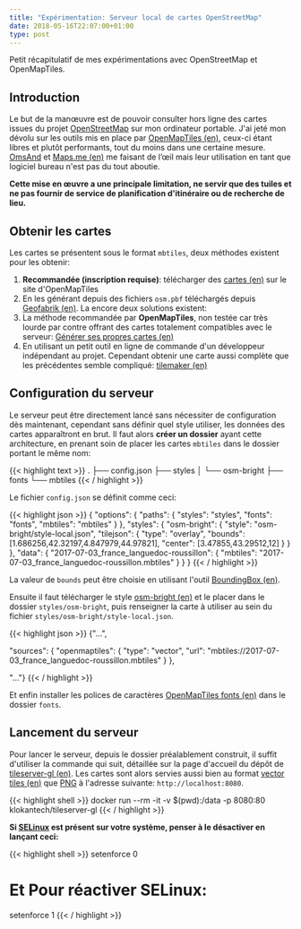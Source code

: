 ```yaml
---
title: "Expérimentation: Serveur local de cartes OpenStreetMap"
date: 2018-05-16T22:07:00+01:00
type: post
---
```


Petit récapitulatif de mes expérimentations avec OpenStreetMap et OpenMapTiles.

<!--more-->

## Introduction

Le but de la manœuvre est de pouvoir consulter hors ligne des cartes issues du
projet [OpenStreetMap] sur mon ordinateur portable. J'ai jeté mon dévolu sur les
outils mis en place par [OpenMapTiles (en)], ceux-ci étant libres et plutôt
performants, tout du moins dans une certaine mesure. [OmsAnd] et [Maps.me (en)]
me faisant de l’œil mais leur utilisation en tant que logiciel bureau n'est pas
du tout aboutie.

__Cette mise en œuvre a une principale limitation, ne servir que des tuiles et
ne pas fournir de service de planification d'itinéraire ou de recherche de
lieu.__

## Obtenir les cartes

Les cartes se présentent sous le format `mbtiles`, deux méthodes existent pour
les obtenir:

1. __Recommandée (inscription requise)__: télécharger des [cartes (en)] sur le
site d'OpenMapTiles
2. En les générant depuis des fichiers `osm.pbf` téléchargés depuis [Geofabrik
(en)]. La encore deux solutions existent:
  1. La méthode recommandée par __OpenMapTiles__, non testée car très lourde par
  contre offrant des cartes totalement compatibles avec le serveur: [Générer ses
  propres cartes (en)]
  2. En utilisant un petit outil en ligne de commande d'un développeur
  indépendant au projet. Cependant obtenir une carte aussi complète que les
  précédentes semble compliqué: [tilemaker (en)]

## Configuration du serveur

Le serveur peut être directement lancé sans nécessiter de configuration dès
maintenant, cependant sans définir quel style utiliser, les données des cartes
apparaîtront en brut. Il faut alors __créer un dossier__ ayant cette
architecture, en prenant soin de placer les cartes `mbtiles` dans le dossier
portant le même nom:

{{< highlight text >}}
.
├── config.json
├── styles
│   └── osm-bright
├── fonts
└── mbtiles
{{< / highlight >}}

Le fichier `config.json` se définit comme ceci:

{{< highlight json >}}
{
  "options": {
    "paths": {
      "styles": "styles",
      "fonts": "fonts",
      "mbtiles": "mbtiles"
    }
  },
  "styles": {
    "osm-bright": {
      "style": "osm-bright/style-local.json",
      "tilejson": {
        "type": "overlay",
        "bounds": [1.686256,42.32197,4.847979,44.97821],
        "center": [3.47855,43.29512,12]
      }
    }
  },
  "data": {
    "2017-07-03_france_languedoc-roussillon": {
      "mbtiles": "2017-07-03_france_languedoc-roussillon.mbtiles"
    }
  }
}
{{< / highlight >}}

La valeur de `bounds` peut être choisie en utilisant l'outil [BoundingBox (en)].

Ensuite il faut télécharger le style [osm-bright (en)] et le placer dans le
dossier `styles/osm-bright`, puis renseigner la carte à utiliser au sein du
fichier `styles/osm-bright/style-local.json`.

{{< highlight json >}}
{"...",

  "sources": {
    "openmaptiles": {
      "type": "vector",
      "url": "mbtiles://2017-07-03_france_languedoc-roussillon.mbtiles"
    }
  },

"..."}
{{< / highlight >}}

Et enfin installer les polices de caractères [OpenMapTiles fonts (en)] dans le
dossier `fonts`.

## Lancement du serveur

Pour lancer le serveur, depuis le dossier préalablement construit, il suffit
d'utiliser la commande qui suit, détaillée sur la page d'accueil du dépôt de
[tileserver-gl (en)]. Les cartes sont alors servies aussi bien au format [vector
tiles (en)] que [PNG] à l'adresse suivante: `http://localhost:8080`.

{{< highlight shell >}}
docker run --rm -it -v $(pwd):/data -p 8080:80 klokantech/tileserver-gl
{{< / highlight >}}

__Si [SELinux] est présent sur votre système, penser à le désactiver en lançant
ceci:__

{{< highlight shell >}}
setenforce 0

# Et Pour réactiver SELinux:
setenforce 1
{{< / highlight >}}

<!-- Liens -->

[OpenStreetMap]: https://fr.wikipedia.org/wiki/OpenStreetMap
[OpenMapTiles (en)]: https://openmaptiles.org/
[OmsAnd]: https://fr.wikipedia.org/wiki/OsmAnd
[Maps.me (en)]: https://en.wikipedia.org/wiki/Maps.me
[cartes (en)]: https://openmaptiles.com/downloads/
[Geofabrik (en)]: https://download.geofabrik.de/
[Générer ses propres cartes (en)]: https://openmaptiles.org/docs/generate/generate-openmaptiles/
[tilemaker (en)]: https://github.com/systemed/tilemaker
[BoundingBox (en)]: http://boundingbox.klokantech.com/
[osm-bright (en)]: https://github.com/openmaptiles/osm-bright-gl-style/releases/tag/v1.6
[OpenMapTiles fonts (en)]: https://github.com/openmaptiles/fonts/releases/tag/v2.0
[tileserver-gl (en)]: https://github.com/klokantech/tileserver-gl
[vector tiles (en)]: https://en.wikipedia.org/wiki/Vector_tiles
[PNG]: https://fr.wikipedia.org/wiki/Portable_Network_Graphics
[SELinux]: https://fr.wikipedia.org/wiki/SELinux
